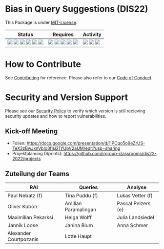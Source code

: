 # Bias in Query Suggestions (DIS22)

This Package is under [MIT-License](LICENSE).

|Status|Requires|Activity|
|-|-|-|
![](https://img.shields.io/github/languages/top/irgroup-classrooms/dis22-2022) ![](https://img.shields.io/github/v/tag/irgroup-classrooms/dis22-2022?include_prereleases&label=release) ![](https://img.shields.io/github/license/irgroup-classrooms/dis22-2022?label=license) ![](https://img.shields.io/github/workflow/status/irgroup-classrooms/dis22-2022/rai%20integration%20testing?logo=GitHub&label=IT) ![](https://img.shields.io/github/workflow/status/irgroup-classrooms/dis22-2022/rai%20unit%20testing?logo=GitHub&label=UT) ![](https://img.shields.io/github/workflow/status/irgroup-classrooms/dis22-2022/rai%20linting?logo=GitHub&label=Code%20Quality) | ![](https://img.shields.io/github/pipenv/locked/python-version/irgroup-classrooms/dis22-2022) ![](https://img.shields.io/github/pipenv/locked/dependency-version/irgroup-classrooms/dis22-2022/numpy) ![](https://img.shields.io/github/pipenv/locked/dependency-version/irgroup-classrooms/dis22-2022/requests) ![](https://img.shields.io/github/pipenv/locked/dependency-version/irgroup-classrooms/dis22-2022/bs4) ![](https://img.shields.io/github/pipenv/locked/dependency-version/irgroup-classrooms/dis22-2022/pandas)| ![](https://img.shields.io/github/last-commit/irgroup-classrooms/dis22-2022) ![](https://img.shields.io/github/contributors/irgroup-classrooms/dis22-2022) ![](https://img.shields.io/github/downloads/irgroup-classrooms/dis22-2022/total)

# How to Contribute

See [Contributing](CONTRIBUTING.md) for reference. Please also refer to our [Code of Conduct](CODE_OF_CONDUCT.md).

# Security and Version Support

Please see our [Security Policy](SECURITY.md) to verify which version is still recieving security updates and how to report vulnerabilities.

## Kick-off Meeting

* Folien: https://docs.google.com/presentation/d/1IPCqo5o9eZrUS-TeX3zBwJxnVbIo3fisj21YUpV2aUM/edit?usp=sharing
* Projektplanung (Sprints): https://github.com/irgroup-classrooms/dis22-2022/projects

## Zuteilung der Teams

|RAI                    |Queries              |Analyse            |
|-----------------------|---------------------|-------------------|
|Paul Nebatz (f)        |Tina Puddu (f)       |Lukas Vetter (f)   |
|Oliver Kubon           |Amilian Paramalingan |Pascal Pelzers (e) |
|Maximilian Pekarksi    |Helga Wolff          |Julia Landsiedel   |
|Jannik Loose           |Janina Blum          |Anna Schmer        |
|Alexander Courtpozanis |Lotte Haupt          |                   |

